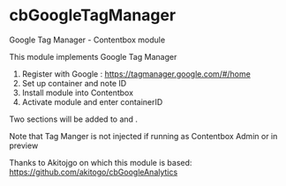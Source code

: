 # cbGoogleTagManager
Google Tag Manager - Contentbox module

This module implements Google Tag Manager

1. Register with Google : https://tagmanager.google.com/#/home
2. Set up container and note ID
3. Install module into Contentbox
4. Activate module and enter containerID

Two sections will be added to <HEAD> and <BODY>. 

Note that Tag Manger is not injected if running as Contentbox Admin or in preview

Thanks to Akitojgo on which this module is based: https://github.com/akitogo/cbGoogleAnalytics 
